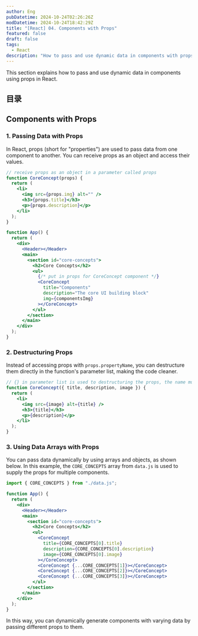 ```yaml
---
author: Eng
pubDatetime: 2024-10-24T02:26:26Z
modDatetime: 2024-10-24T18:42:29Z
title: "[React] 04. Components with Props"
featured: false
draft: false
tags:
  - React
description: "How to pass and use dynamic data in components with props."
---
```


This section explains how to pass and use dynamic data in components using props in React.

## 目录

## Components with Props

### 1. Passing Data with Props

In React, props (short for "properties") are used to pass data from one component to another. You can receive props as an object and access their values.

```jsx
// receive props as an object in a parameter called props
function CoreConcept(props) {
  return (
    <li>
      <img src={props.img} alt="" />
      <h3>{props.title}</h3>
      <p>{props.description}</p>
    </li>
  );
}

function App() {
  return (
    <div>
      <Header></Header>
      <main>
        <section id="core-concepts">
          <h2>Core Concepts</h2>
          <ul>
            {/* put in props for CoreConcept component */}
            <CoreConcept
              title="Components"
              description="The core UI building block"
              img={componentsImg}
            ></CoreConcept>
          </ul>
        </section>
      </main>
    </div>
  );
}
```

### 2. Destructuring Props

Instead of accessing props with `props.propertyName`, you can destructure them directly in the function's parameter list, making the code cleaner.

```jsx
// {} in parameter list is used to destructuring the props, the name must be the same as the props coming in
function CoreConcept({ title, description, image }) {
  return (
    <li>
      <img src={image} alt={title} />
      <h3>{title}</h3>
      <p>{description}</p>
    </li>
  );
}
```

### 3. Using Data Arrays with Props

You can pass data dynamically by using arrays and objects, as shown below. In this example, the `CORE_CONCEPTS` array from `data.js` is used to supply the props for multiple components.

```jsx
import { CORE_CONCEPTS } from "./data.js";

function App() {
  return (
    <div>
      <Header></Header>
      <main>
        <section id="core-concepts">
          <h2>Core Concepts</h2>
          <ul>
            <CoreConcept
              title={CORE_CONCEPTS[0].title}
              description={CORE_CONCEPTS[0].description}
              image={CORE_CONCEPTS[0].image}
            ></CoreConcept>
            <CoreConcept {...CORE_CONCEPTS[1]}></CoreConcept>
            <CoreConcept {...CORE_CONCEPTS[2]}></CoreConcept>
            <CoreConcept {...CORE_CONCEPTS[3]}></CoreConcept>
          </ul>
        </section>
      </main>
    </div>
  );
}
```

In this way, you can dynamically generate components with varying data by passing different props to them.
